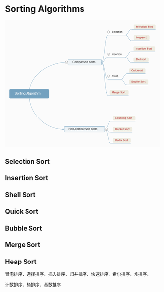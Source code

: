 # Sorting Algorithms
<img src="img/Sorting+Algorithm.png">  

## Selection Sort

## Insertion Sort

## Shell Sort

## Quick Sort

## Bubble Sort

## Merge Sort

## Heap Sort

冒泡排序、选择排序、插入排序、归并排序、快速排序、希尔排序、堆排序、

计数排序、桶排序、基数排序
